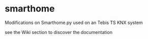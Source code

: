 # smarthome
Modifications on Smarthome.py used on an Tebis TS KNX system

see the Wiki section to discover the documentation
